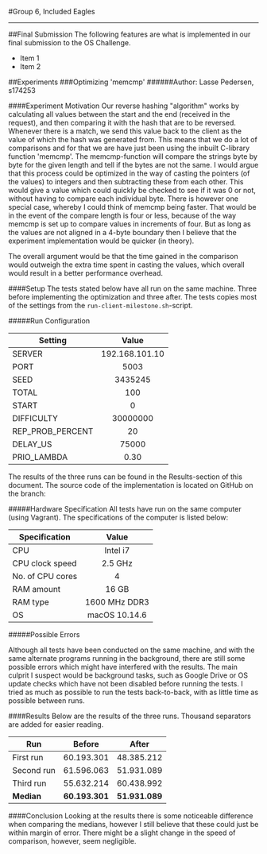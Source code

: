 #Group 6, Included Eagles
___________________________________________________________________________
##Final Submission
The following features are what is implemented in our final submission to the OS Challenge.

- Item 1
- Item 2



##Experiments
###Optimizing 'memcmp'
######Author: Lasse Pedersen, s174253

####Experiment Motivation
Our reverse hashing "algorithm" works by calculating all values between the start and the end (received in the request), and then comparing it with the hash that are to be reversed. Whenever there is a match, we send this value back to the client as the value of which the hash was generated from. This means that we do a lot of comparisons and for that we are have just been using the inbuilt C-library function 'memcmp'. The memcmp-function will compare the strings byte by byte for the given length and tell if the bytes are not the same. I would argue that this process could be optimized in the way of casting the pointers (of the values) to integers and then subtracting these from each other. This would give a value which could quickly be checked to see if it was 0 or not, without having to compare each individual byte. There is however one special case, whereby I could think of memcmp being faster. That would be in the event of the compare length is four or less, because of the way memcmp is set up to compare values in increments of four. But as long as the values are not aligned in a 4-byte boundary then I believe that the experiment implementation would be quicker (in theory).

The overall argument would be that the time gained in the comparison would outweigh the extra time spent in casting the values, which overall would result in a better performance overhead.



####Setup
The tests stated below have all run on the same machine. Three before implementing the optimization and three after. The tests copies most of the settings from the `run-client-milestone.sh`-script.

#####Run Configuration

| Setting           | Value         |
| ------------------|:-------------:|
| SERVER            | 192.168.101.10|
| PORT              | 5003          |
| SEED              | 3435245       |
| TOTAL             | 100           |
| START             | 0             |
| DIFFICULTY        | 30000000      |
| REP\_PROB\_PERCENT| 20            |
| DELAY_US          | 75000         |
| PRIO_LAMBDA       | 0.30          |


The results of the three runs can be found in the Results-section of this document. The source code of the implementation is located on GitHub on the branch: 

#####Hardware Specification
All tests have run on the same computer (using Vagrant). The specifications of the computer is listed below:

| Specification     | Value         |
| ------------------|:-------------:|
| CPU               | Intel i7      |
| CPU clock speed   | 2.5 GHz       |
| No. of CPU cores  | 4             |
| RAM amount        | 16 GB         |
| RAM type          | 1600 MHz DDR3 |
| OS                | macOS 10.14.6 |



#####Possible Errors

Although all tests have been conducted on the same machine, and with the same alternate programs running in the background, there are still some possible errors which might have interfered with the results. The main culprit I suspect would be background tasks, such as Google Drive or OS update checks which have not been disabled before running the tests. I tried as much as possible to run the tests back-to-back, with as little time as possible between runs.


####Results
Below are the results of the three runs. Thousand separators are added for easier reading.

| Run          | Before           |After             |
| -------------|:----------------:|:----------------:|
| First run    | 60.193.301 	   | 48.385.212       |
| Second run   | 61.596.063	       | 51.931.089       |
| Third run    | 55.632.214   	   | 60.438.992       |
| **Median**   |**60.193.301**    |**51.931.089**    |




####Conclusion
Looking at the results there is some noticeable difference when comparing the medians, however I still believe that these could just be within margin of error. There might be a slight change in the speed of comparison, however, seem negligible.



